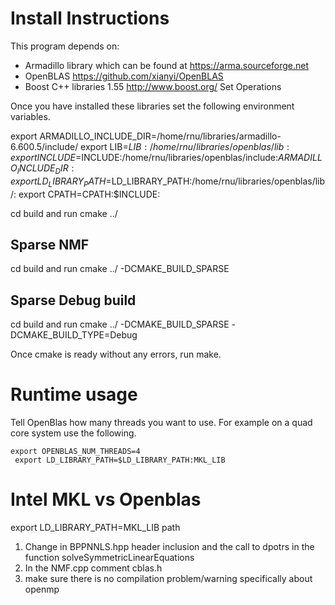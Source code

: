 Install Instructions
====================

This program depends on:

- Armadillo library which can be found at https://arma.sourceforge.net
- OpenBLAS https://github.com/xianyi/OpenBLAS
- Boost C++ libraries 1.55 http://www.boost.org/ Set Operations

Once you have installed these libraries set the following environment variables.

export ARMADILLO_INCLUDE_DIR=/home/rnu/libraries/armadillo-6.600.5/include/
export LIB=$LIB:/home/rnu/libraries/openblas/lib:
export INCLUDE=$INCLUDE:/home/rnu/libraries/openblas/include:$ARMADILLO_INCLUDE_DIR:
export LD_LIBRARY_PATH=$LD_LIBRARY_PATH:/home/rnu/libraries/openblas/lib/:
export CPATH=CPATH:$INCLUDE:

cd build and run cmake ../

Sparse NMF
---------
cd build and run cmake ../ -DCMAKE_BUILD_SPARSE

Sparse Debug build
------------------
cd build and run cmake ../ -DCMAKE_BUILD_SPARSE -DCMAKE_BUILD_TYPE=Debug

Once cmake is ready without any errors, run make. 


Runtime usage
=============
Tell OpenBlas how many threads you want to use. For example on a quad core system use the following.
````
export OPENBLAS_NUM_THREADS=4
 export LD_LIBRARY_PATH=$LD_LIBRARY_PATH:MKL_LIB
````

Intel MKL vs Openblas
=====================
export LD_LIBRARY_PATH=MKL_LIB path

1. Change in BPPNNLS.hpp header inclusion and the call to dpotrs in the function solveSymmetricLinearEquations
2. In the NMF.cpp comment cblas.h
3. make sure there is no compilation problem/warning specifically about openmp

